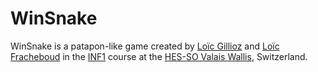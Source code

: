 # WinSnake
WinSnake is a patapon-like game created by [Loïc Gillioz](http://github.com/loicgillioz) and 
[Loïc Fracheboud](http://github.com/loicfracheboud) in the [INF1](http://inf1.begincoding.net) 
course at the [HES-SO Valais Wallis](http://www.hevs.ch/fr/), Switzerland.
